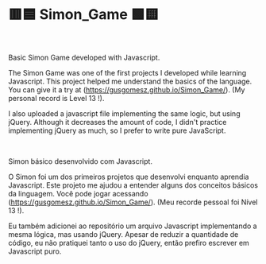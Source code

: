# 🟥🟦 Simon_Game 🟩🟨

<br />

Basic Simon Game developed with Javascript. 

The Simon Game was one of the first projects I developed while learning Javascript. This project helped me understand the basics of the language. You can give it a try at (https://gusgomesz.github.io/Simon_Game/). (My personal record is Level 13 !).

I also uploaded a javascript file implementing the same logic, but using jQuery. Although it decreases the amount of code, I didn't practice implementing jQuery as much, so I prefer to write pure JavaScript.

<br />

Simon básico desenvolvido com Javascript.

O Simon foi um dos primeiros projetos que desenvolvi enquanto aprendia Javascript. Este projeto me ajudou a entender alguns dos conceitos básicos da linguagem. Você pode jogar acessando (https://gusgomesz.github.io/Simon_Game/). (Meu recorde pessoal foi Nível 13 !).

Eu também adicionei ao repositório um arquivo Javascript implementando a mesma lógica, mas usando jQuery. Apesar de reduzir a quantidade de código, eu não pratiquei tanto o uso do jQuery, então prefiro escrever em Javascript puro.

